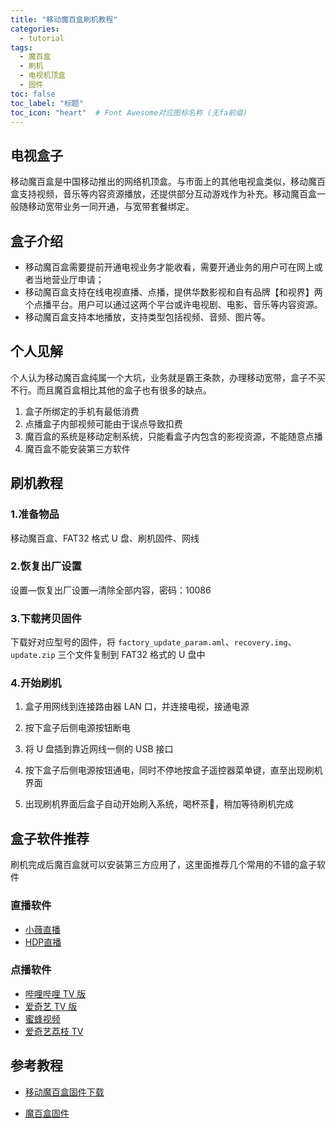 ```yaml
---
title: "移动魔百盒刷机教程"
categories:
  - tutorial
tags:
  - 魔百盒
  - 刷机
  - 电视机顶盒
  - 固件
toc: false
toc_label: "标题"
toc_icon: "heart"  # Font Awesome对应图标名称 (无fa前缀)	
---
```

## 电视盒子
移动魔百盒是中国移动推出的网络机顶盒。与市面上的其他电视盒类似，移动魔百盒支持视频，音乐等内容资源播放，还提供部分互动游戏作为补充。移动魔百盒一般随移动宽带业务一同开通，与宽带套餐绑定。

## 盒子介绍
- 移动魔百盒需要提前开通电视业务才能收看，需要开通业务的用户可在网上或者当地营业厅申请；
- 移动魔百盒支持在线电视直播、点播，提供华数影视和自有品牌【和视界】两个点播平台。用户可以通过这两个平台或许电视剧、电影、音乐等内容资源。
- 移动魔百盒支持本地播放，支持类型包括视频、音频、图片等。

## 个人见解 
个人认为移动魔百盒纯属一个大坑，业务就是霸王条款，办理移动宽带，盒子不买不行。而且魔百盒相比其他的盒子也有很多的缺点。
1. 盒子所绑定的手机有最低消费
2. 点播盒子内部视频可能由于误点导致扣费
3. 魔百盒的系统是移动定制系统，只能看盒子内包含的影视资源，不能随意点播
4. 魔百盒不能安装第三方软件

## 刷机教程

### 1.准备物品
移动魔百盒、FAT32 格式 U 盘、刷机固件、网线

### 2.恢复出厂设置
设置—恢复出厂设置—清除全部内容，密码：10086

### 3.下载拷贝固件
下载好对应型号的固件，将 `factory_update_param.aml`、`recovery.img`、`update.zip` 三个文件复制到 FAT32 格式的 U 盘中

### 4.开始刷机
1. 盒子用网线到连接路由器 LAN 口，并连接电视，接通电源

2. 按下盒子后侧电源按钮断电

3. 将 U 盘插到靠近网线一侧的 USB 接口

4. 按下盒子后侧电源按钮通电，同时不停地按盒子遥控器菜单键，直至出现刷机界面

5. 出现刷机界面后盒子自动开始刷入系统，喝杯茶:tea:，稍加等待刷机完成

## 盒子软件推荐
刷机完成后魔百盒就可以安装第三方应用了，这里面推荐几个常用的不错的盒子软件

### 直播软件
- [小薇直播](http://down.znds.com/apk/live/2013/0928/31.html)
- [HDP直播](http://down.znds.com/apk/tv/2014/0125/138.html)

### 点播软件
- [哔哩哔哩 TV 版](http://down.znds.com/apk/tv/2018/0426/6289.html)
- [爱奇艺 TV 版](http://app.shafa.com/apk/aiqiyipojieban.html)
- [蜜蜂视频](http://down.znds.com/apk/tv/2014/0910/1057.html)
- [爱奇艺荔枝 TV](http://down.znds.com/apk/tv/2015/0325/1925.html)

## 参考教程
- [移动魔百盒固件下载](https://www.znds.com/rom/list/354.html)

- [魔百盒固件](http://www.hdpfans.com/thread-792183-1-1.html)